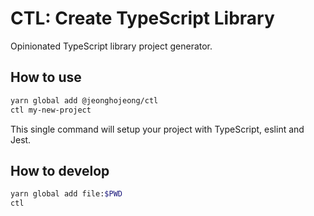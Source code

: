 # CTL: Create TypeScript Library

Opinionated TypeScript library project generator.

## How to use
```bash
yarn global add @jeonghojeong/ctl
ctl my-new-project
```

This single command will setup your project with TypeScript, eslint and Jest.

## How to develop
```bash
yarn global add file:$PWD
ctl
```
